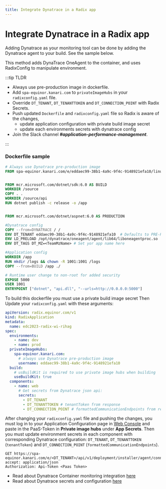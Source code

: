 ```yaml
---
title: Integrate Dynatrace in a Radix app
---
```


# Integrate Dynatrace in a Radix app

Adding Dynatrace as your monitoring tool can be done by adding the Dynatrace agent to your build. See the sample below.

This method adds DynaTrace OneAgent to the container, and uses RadixConfig to manipulate environment.

:::tip TLDR
- Always use pre-production image in dockerfile.
- Add `spa-equinor.kanari.com` to `privateImageHubs` in your `radixconfig.yaml` file.
- Override `DT_TENANT`, `DT_TENANTTOKEN` and `DT_CONNECTION_POINT` with Radix Secrets.
- Push updated `Dockerfile` and `radixconfig.yaml` file so Radix is aware of the changes,
  - update application configuration with private build image secret
  - update each environments secrets with dynatrace config  
- Join the Slack channel ***#application-performance-management***.

:::

### Dockerfile sample

```dockerfile
# Always use Dynatrace pre-production image
FROM spa-equinor.kanari.com/e/eddaec99-38b1-4a9c-9f4c-9148921efa10/linux/oneagent-codemodules:all AS DYNATRACE


FROM mcr.microsoft.com/dotnet/sdk:6.0 AS BUILD
WORKDIR /source
COPY . .
WORKDIR /source/api
RUN dotnet publish -c release -o /app


FROM mcr.microsoft.com/dotnet/aspnet:6.0 AS PRODUCTION 

#Dynatrace config
COPY --from=DYNATRACE / /
ENV DT_TENANT eddaec99-38b1-4a9c-9f4c-9148921efa10  # Defaults to PRE-PRODUCTION, can be changed in RadixConfig for Prod
ENV LD_PRELOAD /opt/dynatrace/oneagent/agent/lib64/liboneagentproc.so
ENV DT_TAGS DT_MZ=<TeamMzName> # Set yor app name here

#Application config
WORKDIR /app
RUN mkdir /logs && chown -R 1001:1001 /logs
COPY --from=BUILD /app ./

# Runtime user change to non-root for added security
EXPOSE 5000
USER 1001
ENTRYPOINT ["dotnet", "api.dll", "--urls=http://0.0.0.0:5000"]
```

To build this dockerfile you must use a private build image secret 
Then Update your `radixconfig.yaml` with these arguments:

```yaml
apiVersion: radix.equinor.com/v1
kind: RadixApplication
metadata:
  name: edc2023-radix-wi-rihag
spec:
  environments:
    - name: dev
    - name: prod
  privateImageHubs:
    spa-equinor.kanari.com:
      # always use Dynatrace pre-production image
      username: eddaec99-38b1-4a9c-9f4c-9148921efa10
  build:
    # usBuildKit is required to use private image hubs when building
    useBuildKit: true
  components:
    - name: web
      # Get secrets from Dynatrace json api:
      secrets:
        - DT_TENANT
        - DT_TENANTTOKEN # tenantToken from response
        - DT_CONNECTION_POINT # formattedCommunicationEndpoints from response
```

After changing your `radixconfig.yaml` file and pushing the changes, you must log in to your Application Configuration page in [Web Console](https://console.radix.equinor.com) and paste in the PaaS-Token in **Private image hubs** under **App Secrets**. 
Then you must update environment secrets in each component with corresponding Dynatrace configuration: `DT_TENANT`, `DT_TENANTTOKEN` (`tenantToken`) and `DT_CONNECTION_POINT` (`formattedCommunicationEndpoints`).
```request
GET https://spa-equinor.kanari.com/e/<DT_TENANT>/api/v1/deployment/installer/agent/connectioninfo
accept: application/json
Authorization: Api-Token <Paas Token>
```

- Read about Dynatrace Container monitoring integration [here](https://statoilsrm.sharepoint.com/sites/applicationperformancemanagement/SitePages/Container-monitoring---attaching-to-a-management-zone.aspx)
- Read about Dynatrace secrets and configuration [here](https://statoilsrm.sharepoint.com/sites/applicationperformancemanagement/SitePages/Install-on-Linux.aspx)
